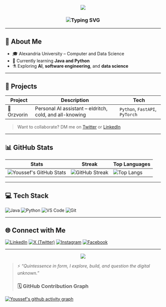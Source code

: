 <p align="center">
  <img src="https://capsule-render.vercel.app/api?type=waving&color=gradient&height=180&section=header&text=Youssef%20Zaki&fontSize=45&fontAlign=50&fontColor=ffffff" />
</p>

<h3 align="center">
  <img src="https://readme-typing-svg.demolab.com?font=Fira+Code&weight=500&size=24&pause=1000&center=true&vCenter=true&width=440&lines=Computer+%26+Data+Science+Student;AI+%7C+Software+%7C+Exploration;Coffee-powered+Quintessence" alt="Typing SVG" />
</h3>

---

## 🧠 About Me

- 🎓 Alexandria University – Computer and Data Science  
- 🔭 Currently learning **Java and Python**  
- ⚗️ Exploring **AI**, **software engineering**, and **data science**  


---

## 🚀 Projects

| Project | Description | Tech |
|--------|-------------|------|
| 🧠 Orzvorin | Personal AI assistant – eldritch, cold, and all-knowing | `Python`, `FastAPI`, `PyTorch` |


> Want to collaborate? DM me on [Twitter](https://x.com/Youssefzakii__) or [LinkedIn](https://www.linkedin.com/in/youssef-zaki-b39b7934a/)

---

## 📊 GitHub Stats

| Stats | Streak | Top Languages |
|-------|--------|----------------|
| ![Youssef's GitHub Stats](https://github-readme-stats.vercel.app/api?username=YoussefZaki06&show_icons=true&theme=github_dark&hide_title=true) | ![GitHub Streak](https://github-readme-streak-stats.herokuapp.com?user=YoussefZaki06&theme=github-dark&hide_border=true) | ![Top Langs](https://github-readme-stats.vercel.app/api/top-langs/?username=YoussefZaki06&layout=compact&theme=github_dark&hide_border=true) |

---

## 💻 Tech Stack

![Java](https://img.shields.io/badge/Java-ED8B00?style=for-the-badge&logo=openjdk&logoColor=white)
![Python](https://img.shields.io/badge/Python-3776AB?style=for-the-badge&logo=python&logoColor=white)
![VS Code](https://img.shields.io/badge/VS_Code-007ACC?style=for-the-badge&logo=visualstudiocode&logoColor=white)
![Git](https://img.shields.io/badge/Git-F05032?style=for-the-badge&logo=git&logoColor=white)

---

## 🌐 Connect with Me

[![LinkedIn](https://img.shields.io/badge/LinkedIn-0A66C2?style=for-the-badge&logo=linkedin&logoColor=white)](https://www.linkedin.com/in/youssef-zaki-b39b7934a/)
[![X (Twitter)](https://img.shields.io/badge/X-000000?style=for-the-badge&logo=twitter&logoColor=white)](https://x.com/Youssefzakii__)
[![Instagram](https://img.shields.io/badge/Instagram-E4405F?style=for-the-badge&logo=instagram&logoColor=white)](https://www.instagram.com/youssefzakii__/)
[![Facebook](https://img.shields.io/badge/Facebook-1877F2?style=for-the-badge&logo=facebook&logoColor=white)](https://www.facebook.com/youssef.walid.7509)

---

<p align="center">
  <img src="https://capsule-render.vercel.app/api?type=waving&color=gradient&height=100&section=footer"/>
</p>

> ⚡ *“Quintessence in form, I explore, build, and question the digital unknown.”*
> ### 🗓️ GitHub Contribution Graph

[![Youssef's github activity graph](https://github-readme-activity-graph.vercel.app/graph?username=YoussefZaki06&theme=github-compact)](https://github.com/YoussefZaki06)

